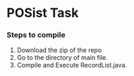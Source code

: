 # POSist Task

### Steps to compile

1. Download the zip of the repo
2. Go to the directory of main file.
3. Compile and Execute RecordList.java.
